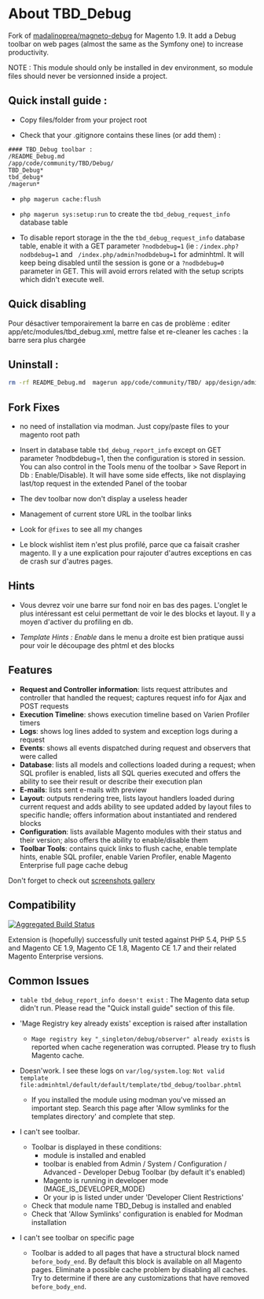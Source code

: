 # About TBD_Debug


Fork of [madalinoprea/magneto-debug](https://github.com/madalinoprea/magneto-debug) for Magento 1.9. It add a Debug toolbar on web pages (almost the same as the Symfony one) to increase productivity.

NOTE : This module should only be installed in dev environment, so module files should never be versionned inside a project.

## Quick install guide :

* Copy files/folder from your project root

* Check that your .gitignore contains these lines (or add them) :

```ignore
#### TBD_Debug toolbar :
/README_Debug.md
/app/code/community/TBD/Debug/
TBD_Debug*
tbd_debug*
/magerun*
```

* `php magerun cache:flush`

* `php magerun sys:setup:run`  to create the `tbd_debug_request_info` database table

* To disable report storage  in the the `tbd_debug_request_info` database table, enable it with a GET parameter `?nodbdebug=1`
(ie : `/index.php?nodbdebug=1` and ` /index.php/admin?nodbdebug=1` for adminhtml. It will keep being disabled until the session is gone or a `?nodbdebug=0` parameter in GET.
This will avoid errors related with the setup scripts which didn't execute well.


## Quick disabling

Pour désactiver temporairement la barre en cas de problème : editer app/etc/modules/tbd_debug.xml, mettre <active>false</active> et re-cleaner les caches : la barre sera plus chargée

## Uninstall :

```bash
rm -rf README_Debug.md  magerun app/code/community/TBD/ app/design/adminhtml/base/default/layout/tbd_debug.xml app/design/adminhtml/base/default/template/tbd_debug/ app/design/frontend/base/default/layout/tbd_debug.xml app/design/frontend/base/default/template/tbd_debug/ app/etc/modules/TBD_Debug.xml skin/adminhtml/base/default/tbd_debug/ skin/frontend/base/default/tbd_debug/ dev/firephp/
```

## Fork Fixes

* no need of installation via modman. Just copy/paste files to your magento root path

* Insert in database table `tbd_debug_report_info` except on GET parameter ?nodbdebug=1, then the configuration is stored in session. You can also control in the Tools menu of the toolbar > Save Report in Db : Enable/Disable). It will have some side effects, like not displaying last/top request in the extended Panel of the toobar

* The dev toolbar now don't display a useless header

* Management of  current store URL in the toolbar links

* Look for `@fixes` to see all my changes

* Le block wishlist item n'est plus profilé, parce que ca faisait crasher magento. Il y a une explication pour rajouter d'autres exceptions en cas de crash sur d'autres pages.


## Hints

* Vous devrez voir une barre sur fond noir en bas des pages. L'onglet le plus intéressant est celui permettant de voir le des blocks et layout. Il y a moyen d'activer du profiling en db.

* *Template Hints : Enable* dans le menu a droite est bien pratique aussi pour voir le découpage des phtml et des blocks



## Features

- **Request and Controller information**: lists request attributes and controller that handled the request; captures request info for Ajax and POST requests
- **Execution Timeline**: shows execution timeline based on Varien Profiler timers
- **Logs**: shows log lines added to system and exception logs during a request
- **Events**: shows all events dispatched during request and observers that were called
- **Database**: lists all models and collections loaded during a request; when SQL profiler is enabled, lists all SQL queries executed and offers the ability to see their result or describe their execution plan
- **E-mails**: lists sent e-mails with preview
- **Layout**: outputs rendering tree, lists layout handlers loaded during current request and adds ability to see updated added by layout files to specific handle; offers information about instantiated and rendered blocks
- **Configuration**: lists available Magento modules with their status and their version;
 also offers the ability to enable/disable them
- **Toolbar Tools**: contains quick links to flush cache, enable template hints, enable SQL profiler, enable Varien Profiler, enable Magento Enterprise full page cache debug

Don't forget to check out [screenshots gallery](docs/images.md)

## Compatibility

[![Aggregated Build Status](https://travis-ci.org/madalinoprea/magneto-debug.svg)](https://travis-ci.org/madalinoprea/magneto-debug)

Extension is (hopefully) successfully unit tested against PHP 5.4, PHP 5.5 and Magento CE 1.9, Magento CE 1.8, Magento CE 1.7 and
their related Magento Enterprise versions.



## Common Issues

- `table tbd_debug_report_info doesn't exist` : The Magento data setup didn't run. Please read the "Quick install guide" section of this file.

- 'Mage Registry key already exists' exception is raised after installation
    - `Mage registry key "_singleton/debug/observer" already exists` is reported when cache regeneration was corrupted.
    Please try to flush Magento cache.

- Doesn'work. I see these logs on `var/log/system.log`: `Not valid template file:adminhtml/default/default/template/tbd_debug/toolbar.phtml`
    - If you installed the module using modman you've missed an important step. Search this page after 'Allow symlinks for the templates directory' and complete that step.

- I can't see toolbar.
    - Toolbar is displayed in these conditions:
        - module is installed and enabled
        - toolbar is enabled from Admin / System / Configuration / Advanced - Developer Debug Toolbar (by default it's enabled)
        - Magento is running in developer mode (MAGE_IS_DEVELOPER_MODE) 
		- Or your ip is listed under under 'Developer Client Restrictions'
    - Check that module name TBD_Debug is installed and enabled
    - Check that 'Allow Symlinks' configuration is enabled for Modman installation

- I can't see toolbar on specific page
    - Toolbar is added to all pages that have a structural block named `before_body_end`. By default this block is available on all Magento pages.
    Eliminate a possible cache problem by disabling all caches. Try to determine if there are any customizations that have removed `before_body_end`.


